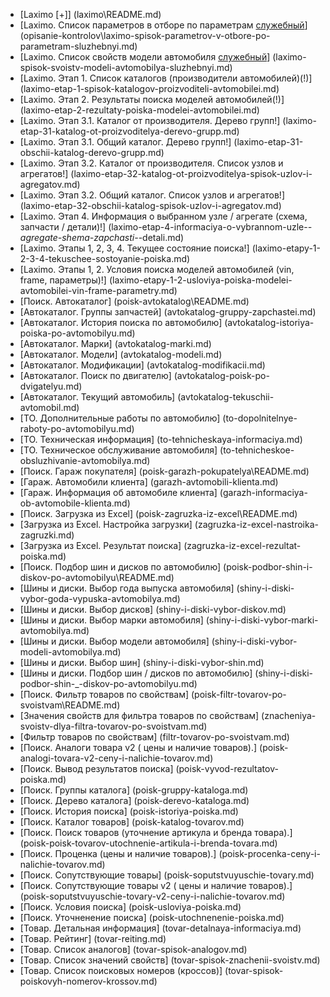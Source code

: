 * [Laximo [+]] (laximo\README.md)
* [Laximo. Список параметров в отборе по параметрам [служебный](!)] (opisanie-kontrolov\laximo-spisok-parametrov-v-otbore-po-parametram-sluzhebnyi.md)
* [Laximo. Список свойств модели автомобиля [служебный](!)] (laximo-spisok-svoistv-modeli-avtomobilya-sluzhebnyi.md)
* [Laximo. Этап 1. Список каталогов (производители автомобилей)(!)] (laximo-etap-1-spisok-katalogov-proizvoditeli-avtomobilei.md)
* [Laximo. Этап 2. Результаты поиска моделей автомобилей(!)] (laximo-etap-2-rezultaty-poiska-modelei-avtomobilei.md)
* [Laximo. Этап 3.1. Каталог от производителя. Дерево групп!] (laximo-etap-31-katalog-ot-proizvoditelya-derevo-grupp.md)
* [Laximo. Этап 3.1. Общий каталог.  Дерево групп!] (laximo-etap-31-obschii-katalog-derevo-grupp.md)
* [Laximo. Этап 3.2. Каталог от производителя. Список узлов и агрегатов!] (laximo-etap-32-katalog-ot-proizvoditelya-spisok-uzlov-i-agregatov.md)
* [Laximo. Этап 3.2. Общий каталог. Список узлов и агрегатов!] (laximo-etap-32-obschii-katalog-spisok-uzlov-i-agregatov.md)
* [Laximo. Этап 4. Информация о выбранном узле / агрегате (схема, запчасти / детали)!] (laximo-etap-4-informaciya-o-vybrannom-uzle-_-agregate-shema-zapchasti-_-detali.md)
* [Laximo. Этапы 1, 2, 3, 4. Текущее состояние поиска!] (laximo-etapy-1-2-3-4-tekuschee-sostoyanie-poiska.md)
* [Laximo. Этапы 1, 2. Условия поиска моделей автомобилей (vin, frame, параметры)!] (laximo-etapy-1-2-usloviya-poiska-modelei-avtomobilei-vin-frame-parametry.md)
* [Поиск. Автокаталог] (poisk-avtokatalog\README.md)
* [Автокаталог. Группы запчастей] (avtokatalog-gruppy-zapchastei.md)
* [Автокаталог. История поиска по автомобилю] (avtokatalog-istoriya-poiska-po-avtomobilyu.md)
* [Автокаталог. Марки] (avtokatalog-marki.md)
* [Автокаталог. Модели] (avtokatalog-modeli.md)
* [Автокаталог. Модификации] (avtokatalog-modifikacii.md)
* [Автокаталог. Поиск по двигателю] (avtokatalog-poisk-po-dvigatelyu.md)
* [Автокаталог. Текущий автомобиль] (avtokatalog-tekuschii-avtomobil.md)
* [ТО. Дополнительные работы по автомобилю] (to-dopolnitelnye-raboty-po-avtomobilyu.md)
* [ТО. Техническая информация] (to-tehnicheskaya-informaciya.md)
* [ТО. Техническое обслуживание автомобиля] (to-tehnicheskoe-obsluzhivanie-avtomobilya.md)
* [Поиск. Гараж покупателя] (poisk-garazh-pokupatelya\README.md)
* [Гараж. Автомобили клиента] (garazh-avtomobili-klienta.md)
* [Гараж. Информация об автомобиле клиента] (garazh-informaciya-ob-avtomobile-klienta.md)
* [Поиск. Загрузка из Excel] (poisk-zagruzka-iz-excel\README.md)
* [Загрузка из Excel. Настройка загрузки] (zagruzka-iz-excel-nastroika-zagruzki.md)
* [Загрузка из Excel. Результат поиска] (zagruzka-iz-excel-rezultat-poiska.md)
* [Поиск. Подбор шин и дисков по автомобилю] (poisk-podbor-shin-i-diskov-po-avtomobilyu\README.md)
* [Шины и диски. Выбор года выпуска автомобиля] (shiny-i-diski-vybor-goda-vypuska-avtomobilya.md)
* [Шины и диски. Выбор дисков] (shiny-i-diski-vybor-diskov.md)
* [Шины и диски. Выбор марки автомобиля] (shiny-i-diski-vybor-marki-avtomobilya.md)
* [Шины и диски. Выбор модели автомобиля] (shiny-i-diski-vybor-modeli-avtomobilya.md)
* [Шины и диски. Выбор шин] (shiny-i-diski-vybor-shin.md)
* [Шины и диски. Подбор шин / дисков по автомобилю] (shiny-i-diski-podbor-shin-_-diskov-po-avtomobilyu.md)
* [Поиск. Фильтр товаров по свойствам] (poisk-filtr-tovarov-po-svoistvam\README.md)
* [Значения свойств для фильтра товаров по свойствам] (znacheniya-svoistv-dlya-filtra-tovarov-po-svoistvam.md)
* [Фильтр товаров по свойствам] (filtr-tovarov-po-svoistvam.md)
* [Поиск. Аналоги товара v2 ( цены и наличие товаров).] (poisk-analogi-tovara-v2-ceny-i-nalichie-tovarov.md)
* [Поиск. Вывод результатов поиска] (poisk-vyvod-rezultatov-poiska.md)
* [Поиск. Группы каталога] (poisk-gruppy-kataloga.md)
* [Поиск. Дерево каталога] (poisk-derevo-kataloga.md)
* [Поиск. История поиска] (poisk-istoriya-poiska.md)
* [Поиск. Каталог товаров] (poisk-katalog-tovarov.md)
* [Поиск. Поиск товаров (уточнение артикула и бренда товара).] (poisk-poisk-tovarov-utochnenie-artikula-i-brenda-tovara.md)
* [Поиск. Проценка (цены и наличие товаров).] (poisk-procenka-ceny-i-nalichie-tovarov.md)
* [Поиск. Сопутствующие товары] (poisk-soputstvuyuschie-tovary.md)
* [Поиск. Сопутствующие товары v2 ( цены и наличие товаров).] (poisk-soputstvuyuschie-tovary-v2-ceny-i-nalichie-tovarov.md)
* [Поиск. Условия поиска] (poisk-usloviya-poiska.md)
* [Поиск. Уточненение поиска] (poisk-utochnenenie-poiska.md)
* [Товар. Детальная информация] (tovar-detalnaya-informaciya.md)
* [Товар. Рейтинг] (tovar-reiting.md)
* [Товар. Список аналогов] (tovar-spisok-analogov.md)
* [Товар. Список значений свойств] (tovar-spisok-znachenii-svoistv.md)
* [Товар. Список поисковых номеров (кроссов)] (tovar-spisok-poiskovyh-nomerov-krossov.md)
